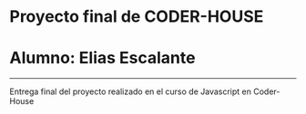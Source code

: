 # Proyecto final de CODER-HOUSE
# Alumno: Elias Escalante

----


Entrega final del proyecto realizado en el curso de Javascript en Coder-House
